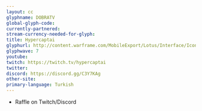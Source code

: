 ```yaml
---
layout: cc
glyphname: DOBRATV
global-glyph-code: 
currently-partnered: 
stream-currency-needed-for-glyph: 
title: Hypercaptai 
glyphurl: http://content.warframe.com/MobileExport/Lotus/Interface/Icons/Player/ContentCreators/Hypercaptai.png
glyphwave: 7
youtube: 
twitch: https://twitch.tv/hypercaptai
twitter: 
discord: https://discord.gg/C3Y7KAg
other-site: 
primary-language: Turkish
---
```

* Raffle on Twitch/Discord
